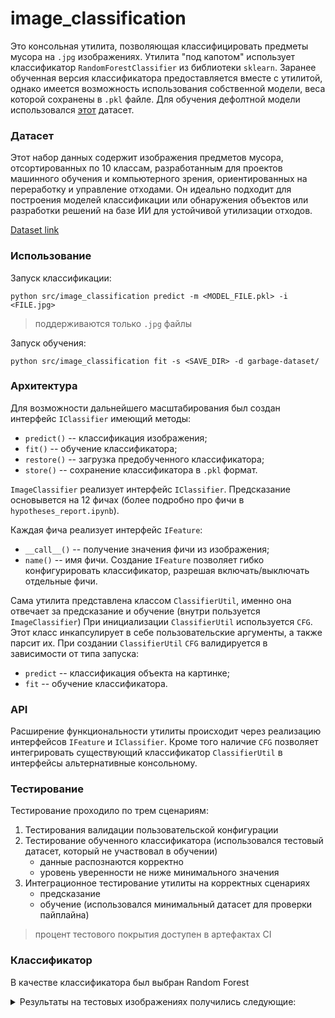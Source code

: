 # image_classification

Это консольная утилита, позволяющая классифицировать предметы мусора на `.jpg` изображениях. Утилита "под капотом"
использует классификатор
`RandomForestClassifier` из библиотеки `sklearn`. Заранее обученная версия классификатора предоставляется вместе с
утилитой, однако имеется возможность
использования собственной модели, веса которой сохранены в `.pkl` файле. Для обучения дефолтной модели
использовался [этот](https://www.kaggle.com/datasets/sumn2u/garbage-classification-v2/data) датасет.

### Датасет

Этот набор данных содержит изображения предметов мусора, отсортированных по 10 классам, разработанным для проектов
машинного обучения и компьютерного зрения, ориентированных на переработку и управление отходами. Он идеально подходит
для построения моделей классификации или обнаружения объектов или разработки решений на базе ИИ для устойчивой
утилизации отходов.

[Dataset link](https://www.kaggle.com/datasets/sumn2u/garbage-classification-v2/data)

### Использование

Запуск классификации:

```shell
python src/image_classification predict -m <MODEL_FILE.pkl> -i <FILE.jpg>
```

> поддерживаются только `.jpg` файлы

Запуск обучения:

```shell
python src/image_classification fit -s <SAVE_DIR> -d garbage-dataset/
```

### Архитектура

Для возможности дальнейшего масштабирования был создан интерфейс `IClassifier` имеющий методы:

- `predict()` -- классификация изображения;
- `fit()` -- обучение классификатора;
- `restore()` -- загрузка предобученного классификатора;
- `store()` -- сохранение классификатора в `.pkl` формат.

`ImageClassifier` реализует интерфейс `IClassifier`. Предсказание основывется на 12 фичах (более подробно про фичи в
`hypotheses_report.ipynb`).

Каждая фича реализует интерфейс `IFeature`:

- `__call__()` -- получение значения фичи из изображения;
- `name()` -- имя фичи.
  Создание `IFeature` позволяет гибко конфигурировать классификатор, разрешая включать/выключать отдельные фичи.

Сама утилита представлена классом `ClassifierUtil`, именно она отвечает за предсказание и обучение (внутри пользуется
`ImageClassifier`)
При инициализации `ClassifierUtil` используется `CFG`. Этот класс инкапсулирует в себе пользовательские аргументы, а
также парсит их. При создании `ClassifierUtil` `CFG` валидируется в зависимости от типа запуска:

- `predict` -- классификация объекта на картинке;
- `fit` -- обучение классификатора.

### API
Расширение функциональности утилиты происходит через реализацию интерфейсов `IFeature` и `IClassifier`. Кроме того наличие
`CFG` позволяет интегрировать существующий классификатор `ClassifierUtil` в интерфейсы альтернативные консольному.

### Тестирование

Тестирование проходило по трем сценариям:

1. Тестирования валидации пользовательской конфигурации
2. Тестирование обученного классификатора (использовался тестовый датасет, который не участвовал в обучении)
    - данные распознаются корректно
    - уровень уверенности не ниже минимального значения
3. Интеграционное тестирование утилиты на корректных сценариях
    - предсказание
    - обучение (использовался минимальный датасет для проверки пайплайна)

> процент тестового покрытия доступен в артeфактах CI

### Классификатор

В качестве классификатора был выбран Random Forest

<details>
  <summary>Результаты на тестовых изображениях получились следующие:</summary>

| Класс      | Корректные предсказания | Всего изображений | Процент (%) |
|------------|-------------------------|-------------------|-------------|
| trash      | 87                      | 190               | 45.8%       |
| glass      | 365                     | 613               | 59.6%       |
| clothes    | 1006                    | 1066              | 94.4%       |
| metal      | 43                      | 204               | 21.1%       |
| plastic    | 171                     | 397               | 43.0%       |
| cardboard  | 216                     | 365               | 59.2%       |
| paper      | 183                     | 336               | 54.4%       |
| biological | 136                     | 200               | 68.0%       |
| shoes      | 201                     | 396               | 50.8%       |

Более подробный тест представлен в ноутбуке `classifier_test.ipynb`

**NB:** Классификатор и тестирование производилось с зафиксированным сидом 42 для разбиения датасета на тестовую и
тренировочную выборку

</details>
